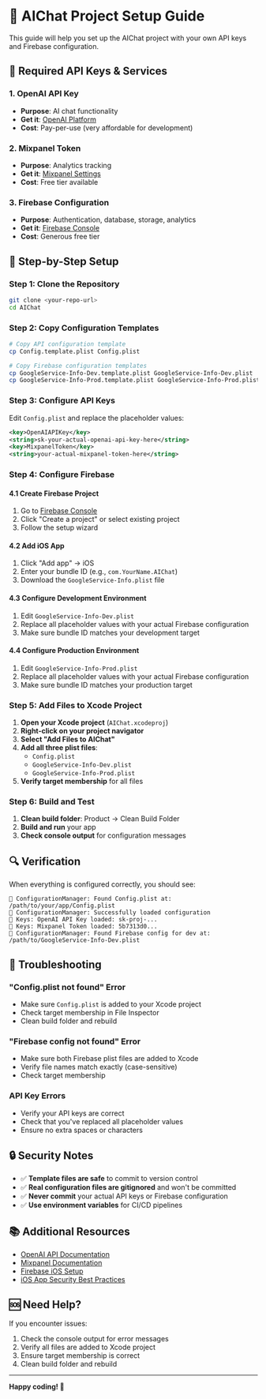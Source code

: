 # 🚀 AIChat Project Setup Guide

This guide will help you set up the AIChat project with your own API keys and Firebase configuration.

## 🔑 Required API Keys & Services

### 1. OpenAI API Key
- **Purpose**: AI chat functionality
- **Get it**: [OpenAI Platform](https://platform.openai.com/account/api-keys)
- **Cost**: Pay-per-use (very affordable for development)

### 2. Mixpanel Token
- **Purpose**: Analytics tracking
- **Get it**: [Mixpanel Settings](https://mixpanel.com/settings/project/token)
- **Cost**: Free tier available

### 3. Firebase Configuration
- **Purpose**: Authentication, database, storage, analytics
- **Get it**: [Firebase Console](https://console.firebase.google.com/)
- **Cost**: Generous free tier

## 📱 Step-by-Step Setup

### Step 1: Clone the Repository
```bash
git clone <your-repo-url>
cd AIChat
```

### Step 2: Copy Configuration Templates
```bash
# Copy API configuration template
cp Config.template.plist Config.plist

# Copy Firebase configuration templates
cp GoogleService-Info-Dev.template.plist GoogleService-Info-Dev.plist
cp GoogleService-Info-Prod.template.plist GoogleService-Info-Prod.plist
```

### Step 3: Configure API Keys
Edit `Config.plist` and replace the placeholder values:

```xml
<key>OpenAIAPIKey</key>
<string>sk-your-actual-openai-api-key-here</string>
<key>MixpanelToken</key>
<string>your-actual-mixpanel-token-here</string>
```

### Step 4: Configure Firebase

#### 4.1 Create Firebase Project
1. Go to [Firebase Console](https://console.firebase.google.com/)
2. Click "Create a project" or select existing project
3. Follow the setup wizard

#### 4.2 Add iOS App
1. Click "Add app" → iOS
2. Enter your bundle ID (e.g., `com.YourName.AIChat`)
3. Download the `GoogleService-Info.plist` file

#### 4.3 Configure Development Environment
1. Edit `GoogleService-Info-Dev.plist`
2. Replace all placeholder values with your actual Firebase configuration
3. Make sure bundle ID matches your development target

#### 4.4 Configure Production Environment
1. Edit `GoogleService-Info-Prod.plist`
2. Replace all placeholder values with your actual Firebase configuration
3. Make sure bundle ID matches your production target

### Step 5: Add Files to Xcode Project
1. **Open your Xcode project** (`AIChat.xcodeproj`)
2. **Right-click on your project navigator**
3. **Select "Add Files to AIChat"**
4. **Add all three plist files**:
   - `Config.plist`
   - `GoogleService-Info-Dev.plist`
   - `GoogleService-Info-Prod.plist`
5. **Verify target membership** for all files

### Step 6: Build and Test
1. **Clean build folder**: Product → Clean Build Folder
2. **Build and run** your app
3. **Check console output** for configuration messages

## 🔍 Verification

When everything is configured correctly, you should see:

```
📱 ConfigurationManager: Found Config.plist at: /path/to/your/app/Config.plist
📱 ConfigurationManager: Successfully loaded configuration
🔑 Keys: OpenAI API Key loaded: sk-proj-...
🔑 Keys: Mixpanel Token loaded: 5b7313d0...
📱 ConfigurationManager: Found Firebase config for dev at: /path/to/GoogleService-Info-Dev.plist
```

## 🚨 Troubleshooting

### "Config.plist not found" Error
- Make sure `Config.plist` is added to your Xcode project
- Check target membership in File Inspector
- Clean build folder and rebuild

### "Firebase config not found" Error
- Make sure both Firebase plist files are added to Xcode
- Verify file names match exactly (case-sensitive)
- Check target membership

### API Key Errors
- Verify your API keys are correct
- Check that you've replaced all placeholder values
- Ensure no extra spaces or characters

## 🔒 Security Notes

- ✅ **Template files are safe** to commit to version control
- ✅ **Real configuration files are gitignored** and won't be committed
- ✅ **Never commit** your actual API keys or Firebase configuration
- ✅ **Use environment variables** for CI/CD pipelines

## 📚 Additional Resources

- [OpenAI API Documentation](https://platform.openai.com/docs)
- [Mixpanel Documentation](https://developer.mixpanel.com/)
- [Firebase iOS Setup](https://firebase.google.com/docs/ios/setup)
- [iOS App Security Best Practices](https://developer.apple.com/security/)

## 🆘 Need Help?

If you encounter issues:
1. Check the console output for error messages
2. Verify all files are added to Xcode project
3. Ensure target membership is correct
4. Clean build folder and rebuild

---

**Happy coding! 🎉**
